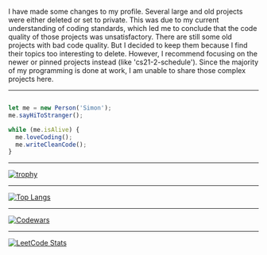 I have made some changes to my profile. Several large and old projects were either deleted or set to private. This was due to my current understanding of coding standards, which led me to conclude that the code quality of those projects was unsatisfactory. There are still some old projects with bad code quality. But I decided to keep them because I find their topics too interesting to delete. However, I recommend focusing on the newer or pinned projects instead (like 'cs21-2-schedule'). Since the majority of my programming is done at work, I am unable to share those complex projects here.

---
```js

let me = new Person('Simon');
me.sayHiToStranger();

while (me.isAlive) {
  me.loveCoding();
  me.writeCleanCode();
}

```
---
[![trophy](https://github-profile-trophy.vercel.app/?username=Si-Ni&theme=onedark&row=1)](https://github.com/ryo-ma/github-profile-trophy)

---

[![Top Langs](https://github-readme-stats.vercel.app/api/top-langs/?username=Si-Ni&layout=compact&theme=radical)](https://github.com/anuraghazra/github-readme-stats)

---

[![Codewars](https://github.r2v.ch/codewars?user=Si_Ni&stroke=%23b362ff&hide_clan=true&top_languages=true&theme=purple_dark)](https://www.codewars.com/users/Si_Ni)

---

[![LeetCode Stats](https://leetcard.jacoblin.cool/si-ni?theme=dark&font=Baloo%202)](https://leetcode.com/Si-Ni/)

